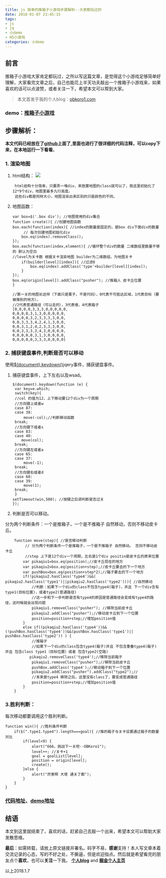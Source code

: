 ```yaml
---
title: js 简单的推箱子小游戏步骤解析--大家都玩过的
date: 2018-01-07 23:45:15
tags:
- js
- jq
- 小demo
- H5小游戏
categories: 小demo
---
```

## 前言

推箱子小游戏大家肯定都玩过，之所以写这篇文章，是觉得这个小游戏足够简单好理解，大家看完文章之后，自己也能花上半天功夫敲出一个推箱子小游戏来，如果喜欢的话可以点波赞，或者关注一下，希望本文可以帮到大家。

> 本文首发于我的个人blog：[obkoro1.com](http://obkoro1.com/)

### demo：[推箱子小游戏](http://obkoro1.com/web_accumulate/example/pushKoro/index.html)

## 步骤解析：

**本文代码已经放在了[github](https://github.com/OBKoro1/web_accumulate/blob/d6b599ca22d8656d3f31f80bffa976fac36d2d75/example/pushKoro/index.html)上面了,里面也进行了很详细的代码注释，可以copy下来，在本地运行一下看看**。



### 1. 渲染地图
1. html结构：
![](https://github.com/OBKoro1/articleImg_src/blob/master/weibo_img_move/undefined?raw=true?raw=true)
   
        html结构十分简单，只要弄一堆div，来放置地图的class就可以了，我这里初始化了12*9个div，地图里最多九行高度。   
        这些div都是同样大小，地图渲染出来区别的只是颜色的不同。

 2. 地图函数：
 
        var box=$('.box div'); //地图使用的div集合
        function create(){ //创建地图函数
        box.each(function(index){ //index的数量是固定的，是box div下面div的数量
             // 每次创建地图初始化div
            box.eq(index).removeClass();
        });
        box.each(function(index,element){ //循环整个div的数量 二维数组里数量不够的 默认为空白
        //level为关卡数 根据关卡渲染地图 builder为二维数组，为地图关卡
            if(builder[level][index]){ //过滤0
                box.eq(index).addClass('type'+builder[level][index]);
            }
        });
        box.eq(origin[level]).addClass("pusher"); //推箱人 皮卡丘位置
        }

        //第一关的地图长这样（下面只是栗子，不是代码），0代表不可抵达区域，1代表目标（要被推到的地方），
        //2代表普通路径（可以走的），3代表墙，4代表箱子
        [0,0,0,0,3,3,3,0,0,0,0,0,
        0,0,0,0,3,1,3,0,0,0,0,0,
        0,0,0,0,3,2,3,3,3,3,0,0,
        0,0,3,3,3,4,2,4,1,3,0,0,
        0,0,3,1,2,4,2,3,3,3,0,0,
        0,0,3,3,3,3,4,3,0,0,0,0,
        0,0,0,0,0,3,1,3,0,0,0,0,
        0,0,0,0,0,3,3,3,0,0,0,0] 


### 2. 捕获键盘事件,判断是否可以移动

使用[$(document).keydown()](http://www.w3school.com.cn/jquery/event_keydown.asp)jqery事件，捕获键盘事件。

1. 捕获键盘事件，上下左右以及wsad。 

       $(document).keydown(function (e) {
        var key=e.which;
        switch(key){
        //col 的值为12，上下移动要12个div为一个周期
        //方向键上或者w
        case 87:
        case 38:
            move(-col);//判断移动函数
        break;
        //方向键下或者s
        case 83:
        case 40:
           move(col);
        break;
        //方向键左或者a
        case 65:
        case 37:
            move(-1);
        break;
        //方向键右或者d
        case 68:
        case 39:
            move(1);
        break;
        }
       setTimeout(win,500); //按键之后调判断是否过关
       });

2. 判断是否可以移动。
 
分为两个判断条件：一个是推箱子，一个是不推箱子 自然移动，否则不移动皮卡丘。

        function move(step){ //是否移动判断
             // 分为两个判断条件一个是推箱子，一个是不推箱子 自然移动。 否则不移动皮卡丘
             //step 上下是12个div一个周期，左右是1个div positin是皮卡丘的原来位置
            var pikaqiu1=box.eq(position);//皮卡丘现在的地方
            var pikaqiu2=box.eq(position+step);//皮卡丘要去的下一个地方
            var pushBox=box.eq(position+step*2);//箱子要去的下一个地方
            if(!pikaqiu2.hasClass('type4')&&( pikaqiu2.hasClass('type1')||pikaqiu2.hasClass('type2'))){ //自然移动
                //判断：如果下一个div的class不包含type4(箱子)，并且 下一个div含有type1(目标位置)，或者type2(普通路径)
                //这一步和下一步判断是否有type4的原因是普通路径会变成有type4的路径，这时候就会出现问题
                pikaqiu1.removeClass("pusher"); //移除当前皮卡丘
                pikaqiu2.addClass("pusher");//移动皮卡丘到下一个位置
                position=position+step;//增加position值
            }
            else if((pikaqiu2.hasClass('type4'))&&(!pushBox.hasClass('type4'))&&(pushBox.hasClass('type1')|| pushBox.hasClass('type2')) ) {
                //推箱子    
                //如果下一个div的class包含type4(箱子)并且 不包含重叠type4(箱子) 并且 包含class type1（目标位置）或者 包含type2(空路)
               pikaqiu2.removeClass('type4');//移除当前箱子
                pikaqiu1.removeClass("pusher");//移除当前皮卡丘
                pushBox.addClass('type4');//移动箱子到下一个位置
                pikaqiu2.addClass("pusher").addClass("type2");//
                //本来是type4 移除之后，这里没有class了，要变成普通路径
                position=position+step;//增加position值 
            }
        }    

### 3.胜利判断：
每次移动都要调用这个胜利判断。

    function win(){ //胜利条件判断
        if($(".type1.type4").length===goal){ //推的箱子与关卡设置通过箱子的数量对比
            if(level<9) {
                alert("666，挑战下一关吧--OBKoro1");
                level++; //关卡+1
                goal = goalList[level];
                position = origin[level];
                create();
            }else {
                alert("厉害啊 大佬 通关了都");
            }
        }
    }


### [代码地址](https://github.com/OBKoro1/web_accumulate/blob/d6b599ca22d8656d3f31f80bffa976fac36d2d75/example/pushKoro/index.html)、[demo地址](http://obkoro1.com/web_accumulate/example/pushKoro/index.html)

## 结语

本文到这里就结束了，喜欢的话，赶紧自己去敲一个出来，希望本文可以帮助大家发散思维。

**最后**：如需转载，请放上原文链接并署名。码字不易，**感谢**支持！本人写文章本着交流记录的心态，写的不好之处，不撕逼，但是欢迎指点。然后就是希望看完的朋友点个**喜欢**，也可以**关注**一下我。
**[个人blog](http://obkoro1.com/)** and **[掘金个人主页](https://juejin.im/user/58714f0eb123db4a2eb95372)**  

以上2018.1.7